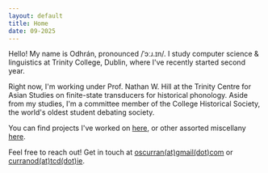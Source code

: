 ```yaml
---
layout: default
title: Home
date: 09-2025
---
```


Hello! My name is Odhrán, pronounced /ˈɔːɹ.ɪn/. I study computer science & linguistics at Trinity College, Dublin, where I've recently started second year.

Right now, I'm working under Prof. Nathan W. Hill at the Trinity Centre for Asian Studies on finite-state transducers for historical phonology. Aside from my studies, I'm a committee member of the College Historical Society, the world's oldest student debating society.

You can find projects I've worked on [here](projects.html), or other assorted miscellany [here](misc.html).

Feel free to reach out! Get in touch at [oscurran(at)gmail(dot)com](mailto:oscurran@gmail.com) or [curranod(at)tcd(dot)ie](mailto:curranod@tcd.ie).